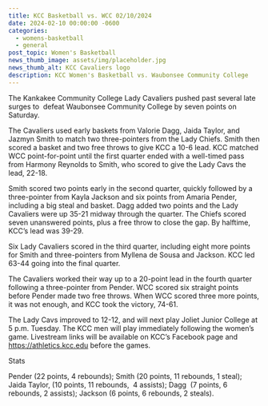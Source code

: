 ```yaml
---
title: KCC Basketball vs. WCC 02/10/2024
date: 2024-02-10 00:00:00 -0600
categories:
  - womens-basketball
  - general
post_topic: Women's Basketball
news_thumb_image: assets/img/placeholder.jpg
news_thumb_alt: KCC Cavaliers logo
description: KCC Women's Basketball vs. Waubonsee Community College
---
```

The Kankakee Community College Lady Cavaliers pushed past several late surges to&nbsp; defeat Waubonsee Community College by seven points on Saturday.

The Cavaliers used early baskets from Valorie Dagg, Jaida Taylor, and Jazmyn Smith to match two three-pointers from the Lady Chiefs. Smith then scored a basket and two free throws to give KCC a 10-6 lead. KCC matched WCC point-for-point until the first quarter ended with a well-timed pass from Harmony Reynolds to Smith, who scored to give the Lady Cavs the lead, 22-18.

Smith scored two points early in the second quarter, quickly followed by a three-pointer from Kayla Jackson and six points from Amaria Pender, including a big steal and basket. Dagg added two points and the Lady Cavaliers were up 35-21 midway through the quarter. The Chiefs scored seven unanswered points, plus a free throw to close the gap. By halftime, KCC’s lead was 39-29.

Six Lady Cavaliers scored in the third quarter, including eight more points for Smith and three-pointers from Myllena de Sousa and Jackson. KCC led 63-44 going into the final quarter.&nbsp;

The Cavaliers worked their way up to a 20-point lead in the fourth quarter following a three-pointer from Pender. WCC scored six straight points before Pender made two free throws. When WCC scored three more points, it was not enough, and KCC took the victory, 74-61.&nbsp;

The Lady Cavs improved to 12-12, and will next play Joliet Junior College at 5 p.m. Tuesday. The KCC men will play immediately following the women’s game. Livestream links will be available on KCC’s Facebook page and https://athletics.kcc.edu before the games.

Stats

Pender (22 points, 4 rebounds); Smith (20 points, 11 rebounds, 1 steal);&nbsp; Jaida Taylor, (10 points, 11 rebounds,&nbsp; 4 assists); Dagg&nbsp; (7 points, 6 rebounds, 2 assists); Jackson (6 points, 6 rebounds, 2 steals).
